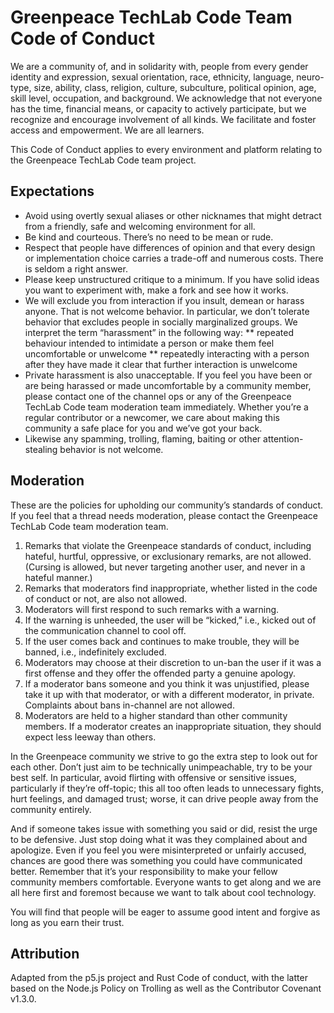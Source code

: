# Greenpeace TechLab Code Team Code of Conduct

We are a community of, and in solidarity with, people from every gender identity and expression, sexual orientation, race, ethnicity, language, neuro-type, size, ability, class, religion, culture, subculture, political opinion, age, skill level, occupation, and background. We acknowledge that not everyone has the time, financial means, or capacity to actively participate, but we recognize and encourage involvement of all kinds. We facilitate and foster access and empowerment. We are all learners. 

This Code of Conduct applies to every environment and platform relating to the Greenpeace TechLab Code team project.

## Expectations

* Avoid using overtly sexual aliases or other nicknames that might detract from a friendly, safe and welcoming environment for all.
* Be kind and courteous. There’s no need to be mean or rude.
* Respect that people have differences of opinion and that every design or implementation choice carries a trade-off and numerous costs. There is seldom a right answer.
* Please keep unstructured critique to a minimum. If you have solid ideas you want to experiment with, make a fork and see how it works.
* We will exclude you from interaction if you insult, demean or harass anyone. That is not welcome behavior. In particular, we don’t tolerate behavior that excludes people in socially marginalized groups. We interpret the term “harassment” in the following way:
** repeated behaviour intended to intimidate a person or make them feel uncomfortable or unwelcome
** repeatedly interacting with a person after they have made it clear that further interaction is unwelcome
* Private harassment is also unacceptable. If you feel you have been or are being harassed or made uncomfortable by a community member, please contact one of the channel ops or any of the Greenpeace TechLab Code team moderation team immediately. Whether you’re a regular contributor or a newcomer, we care about making this community a safe place for you and we’ve got your back.
* Likewise any spamming, trolling, flaming, baiting or other attention-stealing behavior is not welcome.

## Moderation

These are the policies for upholding our community’s standards of conduct. If you feel that a thread needs moderation, please contact the Greenpeace TechLab Code team moderation team. 
1. Remarks that violate the Greenpeace standards of conduct, including hateful, hurtful, oppressive, or exclusionary remarks, are not allowed. (Cursing is allowed, but never targeting another user, and never in a hateful manner.)
2. Remarks that moderators find inappropriate, whether listed in the code of conduct or not, are also not allowed.
3. Moderators will first respond to such remarks with a warning.
4. If the warning is unheeded, the user will be “kicked,” i.e., kicked out of the communication channel to cool off.
5. If the user comes back and continues to make trouble, they will be banned, i.e., indefinitely excluded.
6. Moderators may choose at their discretion to un-ban the user if it was a first offense and they offer the offended party a genuine apology.
7. If a moderator bans someone and you think it was unjustified, please take it up with that moderator, or with a different moderator, in private. Complaints about bans in-channel are not allowed.
8. Moderators are held to a higher standard than other community members. If a moderator creates an inappropriate situation, they should expect less leeway than others.

In the Greenpeace community we strive to go the extra step to look out for each other. Don’t just aim to be technically unimpeachable, try to be your best self. In particular, avoid flirting with offensive or sensitive issues, particularly if they’re off-topic; this all too often leads to unnecessary fights, hurt feelings, and damaged trust; worse, it can drive people away from the community entirely.

And if someone takes issue with something you said or did, resist the urge to be defensive. Just stop doing what it was they complained about and apologize. Even if you feel you were misinterpreted or unfairly accused, chances are good there was something you could have communicated better. Remember that it’s your responsibility to make your fellow community members comfortable. Everyone wants to get along and we are all here first and foremost because we want to talk about cool technology. 

You will find that people will be eager to assume good intent and forgive as long as you earn their trust.

## Attribution
Adapted from the p5.js project and Rust Code of conduct, with the latter based on the Node.js Policy on Trolling as well as the Contributor Covenant v1.3.0.